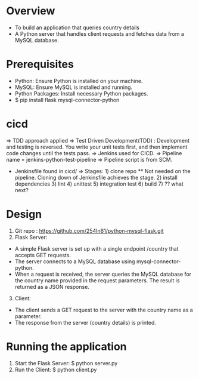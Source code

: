 Overview
========
- To build an application that queries country details
- A Python server that handles client requests and fetches data from a MySQL database.

Prerequisites
=============
- Python: Ensure Python is installed on your machine.
- MySQL: Ensure MySQL is installed and running.
- Python Packages: Install necessary Python packages.
- $ pip install flask mysql-connector-python

cicd
====
=> TDD approach applied
=> Test Driven Development(TDD) : Development and testing is reversed. 
   You write your unit tests first, and then implement code changes until the tests pass.
=> Jenkins used for CICD.
=> Pipeline name = jenkins-python-test-pipeline
=> Pipeline script is from SCM.
   - Jenkinsfile found in cicd/
=> Stages:
    1) clone repo  ** Not needed on the pipeline. Cloning down of Jenkinsfile achieves the stage.
    2) install dependencies 
    3) lint
    4) unittest
    5) integration test
    6) build
    7) ?? what next?
    


Design
=======
1. Git repo : https://github.com/254In61/python-mysql-flask.git
2. Flask Server:
- A simple Flask server is set up with a single endpoint /country that accepts GET requests.
- The server connects to a MySQL database using mysql-connector-python.
- When a request is received, the server queries the MySQL database for the country name provided in the request parameters.
  The result is returned as a JSON response.

3. Client:
- The client sends a GET request to the server with the country name as a parameter.
- The response from the server (country details) is printed.


Running the application
=======================
1. Start the Flask Server: $ python server.py
2. Run the Client: $ python client.py

